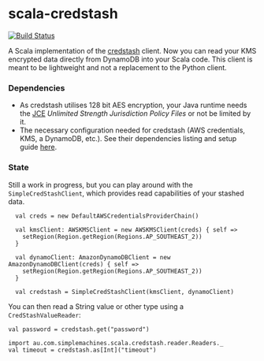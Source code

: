 # scala-credstash

[![Build Status](https://travis-ci.org/simple-machines/scala-credstash.svg?branch=master)](https://travis-ci.org/simple-machines/scala-credstash)

A Scala implementation of the [credstash](https://github.com/fugue/credstash) client. Now you can read your KMS encrypted data directly from DynamoDB into your Scala code. This client is meant to be lightweight and not a replacement to the Python client.

### Dependencies
- As credstash utilises 128 bit AES encryption, your Java runtime needs the [JCE](https://en.wikipedia.org/wiki/Java_Cryptography_Extension) _Unlimited Strength Jurisdiction Policy Files_ or not be limited by it.
- The necessary configuration needed for credstash (AWS credentials, KMS, a DynamoDB, etc.). See their dependencies listing and setup guide [here](https://github.com/fugue/credstash#dependencies).

### State
Still a work in progress, but you can play around with the `SimpleCredStashClient`, which provides read capabilities of your stashed data.

```
  val creds = new DefaultAWSCredentialsProviderChain()
  
  val kmsClient: AWSKMSClient = new AWSKMSClient(creds) { self =>
    setRegion(Region.getRegion(Regions.AP_SOUTHEAST_2))
  }

  val dynamoClient: AmazonDynamoDBClient = new AmazonDynamoDBClient(creds) { self =>
    setRegion(Region.getRegion(Regions.AP_SOUTHEAST_2))
  }

  val credstash = SimpleCredStashClient(kmsClient, dynamoClient)
```
You can then read a String value or other type using a `CredStashValueReader`:
```
val password = credstash.get("password")

import au.com.simplemachines.scala.credstash.reader.Readers._
val timeout = credstash.as[Int]("timeout")
```